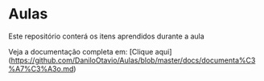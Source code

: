 # Aulas

Este repositório conterá os itens aprendidos durante a aula


Veja a documentação completa em: [Clique aqui] (https://github.com/DaniloOtavio/Aulas/blob/master/docs/documenta%C3%A7%C3%A3o.md)

